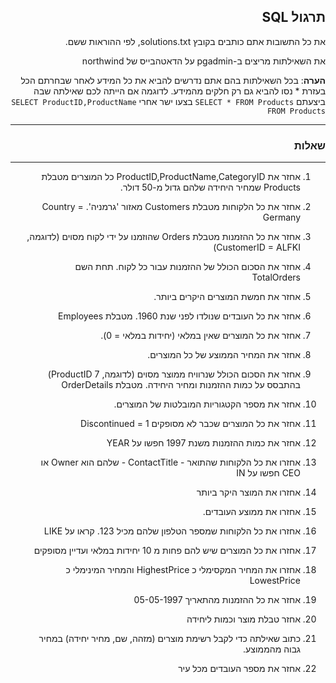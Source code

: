 <div dir="rtl">

## תרגול SQL

את כל התשובות אתם כותבים בקובץ solutions.txt, לפי ההוראות ששם.

את השאילתות מריצים ב-pgadmin על הדאטהבייס של northwind

**הערה**: בכל השאילתות בהם אתם נדרשים להביא את כל המידע לאחר שבחרתם הכל בעזרת * נסו להביא גם רק חלקים מהמידע. 
לדוגמה אם הייתה לכם שאילתה שבה ביצעתם `SELECT * FROM Products`
בצעו ישר אחרי `SELECT ProductID,ProductName FROM Products`

---
### שאלות
---
1. אחזר את ProductID,ProductName,CategoryID כל המוצרים מטבלת Products שמחיר היחידה שלהם גדול מ-50 דולר.
   

2. אחזר את כל הלקוחות מטבלת Customers מאזור 'גרמניה'. Country = Germany
3. אחזר את כל ההזמנות מטבלת Orders שהוזמנו על ידי לקוח מסוים (לדוגמה, CustomerID = ALFKI)
4. אחזר את הסכום הכולל של ההזמנות עבור כל לקוח. תחת השם TotalOrders
5. אחזר את חמשת המוצרים היקרים ביותר.
6. אחזר את כל העובדים שנולדו לפני שנת 1960. מטבלת Employees
7. אחזר את כל המוצרים שאין במלאי (יחידות במלאי = 0).
8. אחזר את המחיר הממוצע של כל המוצרים.
9.  אחזר את הסכום הכולל שנרוויח ממוצר מסוים (לדוגמה, ProductID 7) בהתבסס על כמות ההזמנות ומחיר היחידה. מטבלת OrderDetails
10. אחזר את מספר הקטגוריות המובלטות של המוצרים.
11. אחזר את כל המוצרים שכבר לא מסופקים Discontinued = 1
12. אחזר את כמות ההזמנות משנת 1997 חפשו על YEAR
13. אחזרו את כל הלקוחות שהתואר - ContactTitle - שלהם הוא Owner או CEO חפשו על IN
14. אחזרו את המוצר היקר ביותר 
15. אחזרו את ממוצע העובדים.
16. אחזרו את כל הלקוחות שמספר הטלפון שלהם מכיל 123. קראו על LIKE
17. אחזרו את כל המוצרים שיש להם פחות מ 10 יחידות במלאי ועדיין מסופקים
18. אחזרו את המחיר המקסימלי כ HighestPrice והמחיר המינימלי כ LowestPrice 
19. אחזר את כל ההזמנות מהתאריך 05-05-1997
20. אחזר טבלת מוצר וכמות ליחידה
21. כתוב שאילתה כדי לקבל רשימת מוצרים (מזהה, שם, מחיר יחידה) במחיר גבוה מהממוצע.
22. אחזר את מספר העובדים מכל עיר
</div>